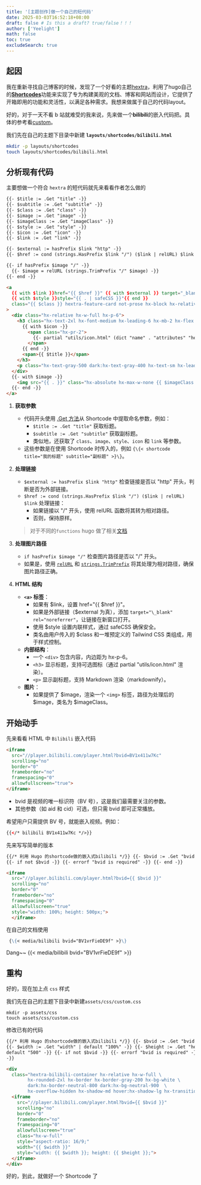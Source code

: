 ```yaml
---
title: '[主题创作]做一个自己的短代码'
date: 2025-03-03T16:52:18+08:00
draft: false # Is this a draft? true/false！！！
author: ['Yeelight']
math: false
toc: true
excludeSearch: true
---
```


## 起因

我在重新寻找自己博客的时候，发现了一个好看的主题[hextra](https://github.com/imfing/hextra)，利用了hugo自己的[**Shortcodes**](https://gohugo.io/content-management/shortcodes/)功能来实现了专为构建美观的文档、博客和网站而设计，它提供了开箱即用的功能和灵活性，以满足各种需求。我想来做属于自己的代码layout。

<!-- More -->

好的，对于一天不看 b 站就难受的我来说，先来做一个**bilibili**的嵌入代码把。具体的参考看[custom](https://gohugo.io/content-management/shortcodes/#custom)。

我们先在自己的主题下目录中新建 **`layouts/shortcodes/bilibili.html`**

```bash
mkdir -p layouts/shortcodes
touch layouts/shortcodes/bilibili.html
```

## **分析现有代码**

主要想做一个符合 `hextra` 的短代码就先来看看作者怎么做的

```html
{{- $title := .Get "title" -}}
{{- $subtitle := .Get "subtitle" -}}
{{- $class := .Get "class" -}}
{{- $image := .Get "image" -}}
{{- $imageClass := .Get "imageClass" -}}
{{- $style := .Get "style" -}}
{{- $icon := .Get "icon" -}}
{{- $link := .Get "link" -}}

{{- $external := hasPrefix $link "http" -}}
{{- $href := cond (strings.HasPrefix $link "/") ($link | relURL) $link -}}

{{- if hasPrefix $image "/" -}}
  {{- $image = relURL (strings.TrimPrefix "/" $image) -}}
{{- end -}}

<a
  {{ with $link }}href="{{ $href }}" {{ with $external }} target="_blank" rel="noreferrer"{{ end }}{{ end }}
  {{ with $style }}style="{{ . | safeCSS }}"{{ end }}
  class="{{ $class }} hextra-feature-card not-prose hx-block hx-relative hx-overflow-hidden hx-rounded-3xl hx-border hx-border-gray-200 hover:hx-border-gray-300 dark:hx-border-neutral-800 dark:hover:hx-border-neutral-700 before:hx-pointer-events-none before:hx-absolute before:hx-inset-0 before:hx-bg-glass-gradient"
>
  <div class="hx-relative hx-w-full hx-p-6">
    <h3 class="hx-text-2xl hx-font-medium hx-leading-6 hx-mb-2 hx-flex hx-items-center">
      {{ with $icon -}}
        <span class="hx-pr-2">
          {{- partial "utils/icon.html" (dict "name" . "attributes" "height=1.5rem") -}}
        </span>
      {{ end -}}
      <span>{{ $title }}</span>
    </h3>
    <p class="hx-text-gray-500 dark:hx-text-gray-400 hx-text-sm hx-leading-6">{{ $subtitle | markdownify }}</p>
  </div>
  {{- with $image -}}
    <img src="{{ . }}" class="hx-absolute hx-max-w-none {{ $imageClass }}" alt="{{ $title }}" />
  {{- end -}}
</a>
```

1. **获取参数**
   - 代码开头使用 [.Get 方法](https://gohugo.io/methods/shortcode/get/)从 Shortcode 中提取命名参数，例如：
     - `$title := .Get "title"` 获取标题。
     - `$subtitle := .Get "subtitle"` 获取副标题。
     - 类似地，还获取了 `class`、`image`、`style`、`icon` 和 `link` 等参数。
   - 这些参数是在使用 Shortcode 时传入的，例如 `{\{< shortcode title="我的标题" subtitle="副标题" >}\}`。
2. **处理链接**

   - `$external := hasPrefix $link "http"` 检查链接是否以 "http" 开头，判断是否为外部链接。
   - `$href := cond (strings.HasPrefix $link "/") ($link | relURL) $link` 处理链接：
     - 如果链接以 "/" 开头，使用 relURL 函数将其转为相对路径。
     - 否则，保持原样。

   > 对于不同的`functions` hugo 做了相关[文档](https://gohugo.io/functions/)

3. **处理图片路径**
   - `if hasPrefix $image "/"` 检查图片路径是否以 "/" 开头。
   - 如果是，使用 [`relURL`](https://gohugo.io/functions/urls/relurl/#article) 和 [`strings.TrimPrefix`](https://gohugo.io/functions/strings/trimprefix/#article) 将其处理为相对路径，确保图片路径正确。
4. **HTML 结构**
   - **`<a>` 标签**：
     - 如果有 $link，设置 href="{{ $href }}"。
     - 如果是外部链接（$external 为真），添加 `target="\_blank" rel="noreferrer"`，让链接在新窗口打开。
     - 使用 $style 设置内联样式，通过 safeCSS 确保安全。
     - 类名由用户传入的 $class 和一堆预定义的 Tailwind CSS 类组成，用于样式控制。
   - **内部结构**：
     - 一个 `<div>` 包含内容，内边距为 hx-p-6。
     - `<h3>` 显示标题，支持可选图标（通过 partial "utils/icon.html" 渲染）。
     - `<p>` 显示副标题，支持 Markdown 渲染（markdownify）。
   - **图片**：
     - 如果提供了 $image，渲染一个 `<img>` 标签，路径为处理后的 $image，类名为 $imageClass。

## 开始动手

先来看看 HTML 中 `Bilibili` 嵌入代码

```html
<iframe
  src="//player.bilibili.com/player.html?bvid=BV1x411w7Kc"
  scrolling="no"
  border="0"
  frameborder="no"
  framespacing="0"
  allowfullscreen="true">
</iframe>
```

- bvid 是视频的唯一标识符（BV 号），这是我们最需要关注的参数。
- 其他参数（如 aid 和 cid）可选，但只需 bvid 即可正常播放。

希望用户只需提供 BV 号，就能嵌入视频。例如：

```html
{{</* bilibili BV1x411w7Kc */>}}
```

先来写写简单的版本

```html
{{/* 利用 Hugo 的shortcode做的嵌入式bilibili */}} {{- $bvid := .Get "bvid" -}}
{{- if not $bvid -}} {{- errorf "bvid is required" -}} {{- end -}}

<iframe
  src="//player.bilibili.com/player.html?bvid={{ $bvid }}"
  scrolling="no"
  border="0"
  frameborder="no"
  framespacing="0"
  allowfullscreen="true"
  style="width: 100%; height: 500px;">
  </iframe>
```

在自己的文档使用

```markdown
 {\{< media/bilibili bvid="BV1vrFieDE9f" >}\}
```

Dang~~
{{< media/bilibili bvid="BV1vrFieDE9f" >}}

## 重构

好的，现在加上点 `css` 样式

我们先在自己的主题下目录中新建`assets/css/custom.css`

```shell
mkdir -p assets/css
touch assets/css/custom.css
```

修改已有的代码

```html
{{/* 利用 Hugo 的shortcode做的嵌入式bilibili */}} {{- $bvid := .Get "bvid" -}}
{{- $width := .Get "width" | default "100%" -}} {{- $height := .Get "height" |
default "500" -}} {{- if not $bvid -}} {{- errorf "bvid is required" -}} {{- end
-}}

<div
  class="hextra-bilibili-container hx-relative hx-w-full \
        hx-rounded-2xl hx-border hx-border-gray-200 hx-bg-white \
        dark:hx-border-neutral-800 dark:hx-bg-neutral-900  \
        hx-overflow-hidden hx-shadow-md hover:hx-shadow-lg hx-transition-all">
  <iframe
    src="//player.bilibili.com/player.html?bvid={{ $bvid }}"
    scrolling="no"
    border="0"
    frameborder="no"
    framespacing="0"
    allowfullscreen="true"
    class="hx-w-full"
    style="aspect-ratio: 16/9;"
    width="{{ $width }}"
    style="width: {{ $width }}; height: {{ $height }};">
  </iframe>
</div>
```

好的，到此，就做好一个 Shortcode 了
